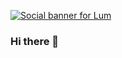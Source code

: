 [![Social banner for Lum](https://github.com/LumRamabaja/LumRamabaja/blob/main/assets/header.svg)](https://lums.blog)

### Hi there 👋

<!--
**LumRamabaja/LumRamabaja** is a ✨ _special_ ✨ repository because its `README.md` (this file) appears on your GitHub profile.

Here are some ideas to get you started:

- 🔭 I’m currently working on ...
- 🌱 I’m currently learning ...
- 👯 I’m looking to collaborate on ...
- 🤔 I’m looking for help with ...
- 💬 Ask me about ...
- 📫 How to reach me: ...
- 😄 Pronouns: ...
- ⚡ Fun fact: ...
-->
